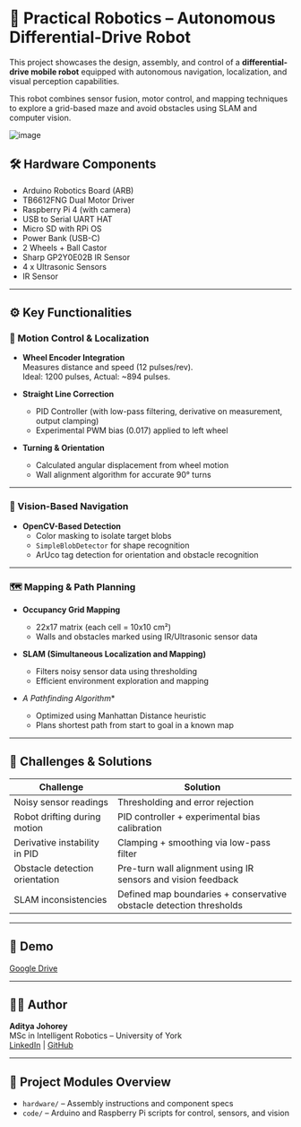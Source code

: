 # 🤖 Practical Robotics – Autonomous Differential-Drive Robot

This project showcases the design, assembly, and control of a **differential-drive mobile robot** equipped with autonomous navigation, localization, and visual perception capabilities.

This robot combines sensor fusion, motor control, and mapping techniques to explore a grid-based maze and avoid obstacles using SLAM and computer vision.

![image](https://github.com/user-attachments/assets/c2324bad-2b3f-4908-980f-300dd1c13224)


## 🛠️ Hardware Components

- Arduino Robotics Board (ARB)
- TB6612FNG Dual Motor Driver
- Raspberry Pi 4 (with camera)
- USB to Serial UART HAT
- Micro SD with RPi OS
- Power Bank (USB-C)
- 2 Wheels + Ball Castor
- Sharp GP2Y0E02B IR Sensor
- 4 x Ultrasonic Sensors
- IR Sensor

---

## ⚙️ Key Functionalities

### 🧭 Motion Control & Localization

- **Wheel Encoder Integration**  
  Measures distance and speed (12 pulses/rev).  
  Ideal: 1200 pulses, Actual: ~894 pulses.

- **Straight Line Correction**
  - PID Controller (with low-pass filtering, derivative on measurement, output clamping)
  - Experimental PWM bias (0.017) applied to left wheel

- **Turning & Orientation**
  - Calculated angular displacement from wheel motion
  - Wall alignment algorithm for accurate 90° turns

---

### 🧠 Vision-Based Navigation

- **OpenCV-Based Detection**
  - Color masking to isolate target blobs
  - `SimpleBlobDetector` for shape recognition
  - ArUco tag detection for orientation and obstacle recognition

---

### 🗺️ Mapping & Path Planning

- **Occupancy Grid Mapping**
  - 22x17 matrix (each cell = 10x10 cm²)
  - Walls and obstacles marked using IR/Ultrasonic sensor data

- **SLAM (Simultaneous Localization and Mapping)**
  - Filters noisy sensor data using thresholding
  - Efficient environment exploration and mapping

- **A* Pathfinding Algorithm**
  - Optimized using Manhattan Distance heuristic
  - Plans shortest path from start to goal in a known map

---

## 🧪 Challenges & Solutions

| Challenge                           | Solution                                                                 |
|------------------------------------|--------------------------------------------------------------------------|
| Noisy sensor readings              | Thresholding and error rejection                                         |
| Robot drifting during motion       | PID controller + experimental bias calibration                           |
| Derivative instability in PID      | Clamping + smoothing via low-pass filter                                 |
| Obstacle detection orientation     | Pre-turn wall alignment using IR sensors and vision feedback             |
| SLAM inconsistencies               | Defined map boundaries + conservative obstacle detection thresholds      |

---

## 🎥 Demo

[Google Drive](https://drive.google.com/file/d/1ykf35T0uxLuvQtm6LJtfaLc6Gzhy7us1/view?usp=sharing)

---

## 👨‍💻 Author

**Aditya Johorey**  
MSc in Intelligent Robotics – University of York  
[LinkedIn](https://linkedin.com/in/adityajohorey) | [GitHub](https://github.com/yourusername)

---

## 📎 Project Modules Overview

- `hardware/` – Assembly instructions and component specs  
- `code/` – Arduino and Raspberry Pi scripts for control, sensors, and vision  
